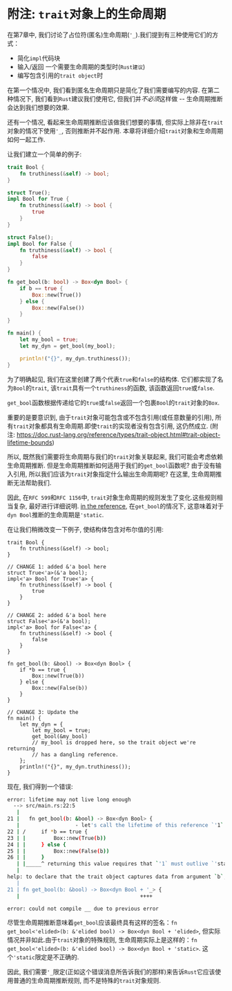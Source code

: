 # 附注: `trait`对象上的生命周期

在第7章中, 我们讨论了占位符(匿名)生命周期(`'_`).我们提到有三种使用它们的方式：

- 简化`impl`代码块
- 输入/返回 一个需要生命周期的类型时(`Rust建议`)
- 编写包含引用的`trait object`时

在第一个情况中, 我们看到匿名生命周期只是简化了我们需要编写的内容.
在第二种情况下, 我们看到`Rust`建议我们使用它, 但我们并*不必须*这样做 -- 生命周期推断会达到我们想要的效果.

还有一个情况, 看起来生命周期推断应该做我们想要的事情, 但实际上除非在`trait`对象的情况下使用`'_`, 否则推断并不起作用.
本章将详细介绍`trait`对象和生命周期如何一起工作.

让我们建立一个简单的例子:

```rust
trait Bool {
    fn truthiness(&self) -> bool;
}

struct True();
impl Bool for True {
    fn truthiness(&self) -> bool {
        true
    }
}

struct False();
impl Bool for False {
    fn truthiness(&self) -> bool {
        false
    }
}

fn get_bool(b: bool) -> Box<dyn Bool> {
    if b == true {
        Box::new(True())
    } else {
        Box::new(False())
    }
}

fn main() {
    let my_bool = true;
    let my_dyn = get_bool(my_bool);

    println!("{}", my_dyn.truthiness());
}
```

为了明确起见, 我们在这里创建了两个代表`true`和`false`的结构体.
它们都实现了名为`Bool`的`trait`, 该`trait`具有一个`truthiness`的函数, 该函数返回`true`或`false`.

`get_bool`函数根据传递给它的`true`或`false`返回一个包裹`Bool`的`trait`对象的`Box`.

重要的是要意识到, 由于`trait`对象可能包含或不包含引用(或任意数量的引用), 所有`trait`对象都具有生命周期.即使`trait`的实现者没有包含引用, 这仍然成立.
(附注: https://doc.rust-lang.org/reference/types/trait-object.html#trait-object-lifetime-bounds)

所以, 既然我们需要将生命周期与我们的`trait`对象关联起来, 我们可能会考虑依赖生命周期推断. 但是生命周期推断如何适用于我们的`get_bool`函数呢? 由于没有输入引用, 所以我们应该为`trait`对象指定什么输出生命周期呢? 在这里, 生命周期推断无法帮助我们.

因此, 在`RFC 599`和`RFC 1156`中, `trait`对象生命周期的规则发生了变化.这些规则相当复杂, 最好进行详细说明.
[in the reference](https://doc.rust-lang.org/reference/lifetime-elision.html#default-trait-object-lifetimes),
在`get_bool`的情况下, 这意味着对于`dyn Bool`推断的生命周期是`'static`.

在让我们稍微改变一下例子, 使结构体包含对布尔值的引用:

```rust,ignore
trait Bool {
    fn truthiness(&self) -> bool;
}

// CHANGE 1: added &'a bool here
struct True<'a>(&'a bool);
impl<'a> Bool for True<'a> {
    fn truthiness(&self) -> bool {
        true
    }
}

// CHANGE 2: added &'a bool here
struct False<'a>(&'a bool);
impl<'a> Bool for False<'a> {
    fn truthiness(&self) -> bool {
        false
    }
}

fn get_bool(b: &bool) -> Box<dyn Bool> {
    if *b == true {
        Box::new(True(b))
    } else {
        Box::new(False(b))
    }
}

// CHANGE 3: Update the 
fn main() {
    let my_dyn = {
        let my_bool = true;
        get_bool(&my_bool)
        // my_bool is dropped here, so the trait object we're returning
        // has a dangling reference.
    };
    println!("{}", my_dyn.truthiness());
}
```

现在, 我们得到一个错误:

```sh
error: lifetime may not live long enough
  --> src/main.rs:22:5
   |
21 |   fn get_bool(b: &bool) -> Box<dyn Bool> {
   |                  - let's call the lifetime of this reference `'1`
22 | /     if *b == true {
23 | |         Box::new(True(b))
24 | |     } else {
25 | |         Box::new(False(b))
26 | |     }
   | |_____^ returning this value requires that `'1` must outlive `'static`
   |
help: to declare that the trait object captures data from argument `b`, you can add an explicit `'_` lifetime bound
   |
21 | fn get_bool(b: &bool) -> Box<dyn Bool + '_> {
   |                                       ++++

error: could not compile __ due to previous error

```

尽管生命周期推断意味着`get_bool`应该最终具有这样的签名：`fn get_bool<'elided>(b: &'elided bool) -> Box<dyn Bool + 'elided>`,
但实际情况并非如此.由于`trait`对象的特殊规则, 生命周期实际上是这样的：`fn get_bool<'elided>(b: &'elided bool) -> Box<dyn Bool + 'static>`.
这个`'static`限定是不正确的.

因此, 我们需要`'_`限定(正如这个错误消息所告诉我们的那样)来告诉`Rust`它应该使用普通的生命周期推断规则, 而不是特殊的`trait`对象规则.

